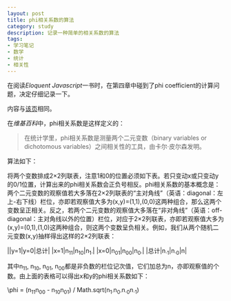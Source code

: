 ```yaml
---
layout: post
title: phi相关系数的算法
category: study
description: 记录一种简单的相关系数的算法
tags:
- 学习笔记
- 数学
- 统计
- 相关性
---
```


在阅读*Eloquent Javascript*一书时，在第四章中碰到了phi coefficient的计算问题，决定仔细记录一下。

内容与[该页](https://zh.wikipedia.org/wiki/Phi%E7%9B%B8%E9%97%9C%E4%BF%82%E6%95%B8)相同。

在*维基百科*中，phi相关系数是这样定义的：

> 在统计学里，phi相关系数是测量两个二元变数（binary variables or dichotomous variables）之间相关性的工具，由卡尔·皮尔森发明。

算法如下：

将两个变数排成2×2列联表，注意1和0的位置必须如下表。若只变动x或只变动y的0/1位置，计算出来的phi相关系数会正负号相反。phi相关系数的基本概念是：两个二元变数的观察值若大多落在2×2列联表的“主对角线”（英语：diagonal：左上-右下线）栏位，亦即若观察值大多为(x,y)=(1,1),(0,0)这两种组合，那么这两个变数呈正相关。反之，若两个二元变数的观察值大多落在“非对角线”（英语：off-diagonal：主对角线以外的位置）栏位，对应于2×2列联表，亦即若观察值大多为(x,y)=(0,1),(1,0)这两种组合，则这两个变数呈负相关。例如，我们从两个随机二元变数(x,y)抽样得出这样的2×2列联表：

||y=1|y=0|总计|
|x=1|n<sub>11</sub>|n<sub>10</sub>|n<sub>1·</sub>|
|x=0|n<sub>01</sub>|n<sub>00</sub>|n<sub>0·</sub>|
|总计|n<sub>·1</sub>|n<sub>·0</sub>|n|

其中n<sub>11</sub>, n<sub>10</sub>, n<sub>01</sub>, n<sub>00</sub>都是非负数的栏位记次值，它们加总为n，亦即观察值的个数。由上面的表格可以得出x和y的phi相关系数如下：

\phi = (n<sub>11</sub>n<sub>00</sub> - n<sub>10</sub>n<sub>01</sub>) / Math.sqrt(n<sub>1·</sub>n<sub>0·</sub>n<sub>·0</sub>n<sub>·1</sub>)

